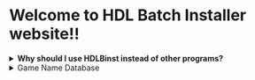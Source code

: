 # Welcome to HDL Batch Installer website!!





<details>
  <summary> <b> Why should I use HDLBinst instead of other programs? </b> </summary>

> The idea behind this GUI consists on combining the strengths of each program that serves this same purpose.
>
> [Learn more here](./why_hdlbinst_is_better.html)

</details>

<details>
  <summary>Game Name Database </summary>

> Just like HDL Batch, this GUI will automatically search the Game Title for the PS2 ISO you're about to Install.
>
> the program has an Internal Database with `14346` Game Titles!
>
> however, you can use an external database Instead.
>
> when the program can't find the Game Title on the Database (or the Database is disabled) the name of the ISO file is assigned as the title Instead (without the extension)

> If you find a Game ID that isn´t registered in our database Open a new [__Database Update Request__](https://github.com/israpps/HDL-Batch-installer/issues/new?assignees=&labels=Database+issue&template=database-update-request.md&title=Database+update+Request)

  <details>
    <summary>Create Custom Database: </summary>

the sintax of the Database entry is:
```Bash
GAME_ID;GAMENAME
```
and the file must end with the line:
```
END_OF_DATABASE
```
the file should be named `gamename.DB`, and it must remain with the Program

a [copy of the internal database](https://github.com/israpps/HDL-Batch-installer/blob/main/Database/gamename.csv) is provided at this repo, (thanks to VTSTech and everyone that contributed to the game title list from PSX-Place)
  </details>
</details>
